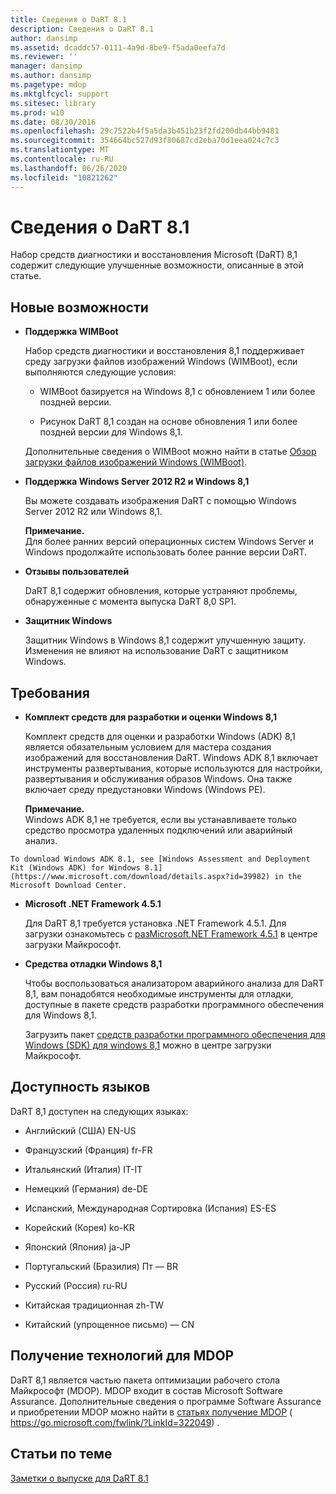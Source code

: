 ```yaml
---
title: Сведения о DaRT 8.1
description: Сведения о DaRT 8.1
author: dansimp
ms.assetid: dcaddc57-0111-4a9d-8be9-f5ada0eefa7d
ms.reviewer: ''
manager: dansimp
ms.author: dansimp
ms.pagetype: mdop
ms.mktglfcycl: support
ms.sitesec: library
ms.prod: w10
ms.date: 08/30/2016
ms.openlocfilehash: 29c7522b4f5a5da3b451b23f2fd200db44bb9481
ms.sourcegitcommit: 354664bc527d93f80687cd2eba70d1eea024c7c3
ms.translationtype: MT
ms.contentlocale: ru-RU
ms.lasthandoff: 06/26/2020
ms.locfileid: "10821262"
---
```

# Сведения о DaRT 8.1


Набор средств диагностики и восстановления Microsoft (DaRT) 8,1 содержит следующие улучшенные возможности, описанные в этой статье.

## <a href="" id="what-s-new"></a>Новые возможности


-   **Поддержка WIMBoot**

    Набор средств диагностики и восстановления 8,1 поддерживает среду загрузки файлов изображений Windows (WIMBoot), если выполняются следующие условия:

    -   WIMBoot базируется на Windows 8,1 с обновлением 1 или более поздней версии.

    -   Рисунок DaRT 8,1 создан на основе обновления 1 или более поздней версии для Windows 8,1.

    Дополнительные сведения о WIMBoot можно найти в статье [Обзор загрузки файлов изображений Windows (WIMBoot)](https://go.microsoft.com/fwlink/?LinkId=517536).

-   **Поддержка Windows Server 2012 R2 и Windows 8,1**

    Вы можете создавать изображения DaRT с помощью Windows Server 2012 R2 или Windows 8,1.

    **Примечание.**  
    Для более ранних версий операционных систем Windows Server и Windows продолжайте использовать более ранние версии DaRT.



-   **Отзывы пользователей**

    DaRT 8,1 содержит обновления, которые устраняют проблемы, обнаруженные с момента выпуска DaRT 8,0 SP1.

-   **Защитник Windows**

    Защитник Windows в Windows 8,1 содержит улучшенную защиту. Изменения не влияют на использование DaRT с защитником Windows.

## Требования


-   **Комплект средств для разработки и оценки Windows 8,1**

    Комплект средств для оценки и разработки Windows (ADK) 8,1 является обязательным условием для мастера создания изображений для восстановления DaRT. Windows ADK 8,1 включает инструменты развертывания, которые используются для настройки, развертывания и обслуживания образов Windows. Она также включает среду предустановки Windows (Windows PE).

    **Примечание.**  
    Windows ADK 8,1 не требуется, если вы устанавливаете только средство просмотра удаленных подключений или аварийный анализ.



~~~
To download Windows ADK 8.1, see [Windows Assessment and Deployment Kit (Windows ADK) for Windows 8.1](https://www.microsoft.com/download/details.aspx?id=39982) in the Microsoft Download Center.
~~~

-   **Microsoft .NET Framework 4.5.1**

    Для DaRT 8,1 требуется установка .NET Framework 4.5.1. Для загрузки ознакомьтесь с [разMicrosoft.NET Framework 4.5.1](https://go.microsoft.com/fwlink/?LinkId=329038) в центре загрузки Майкрософт.

-   **Средства отладки Windows 8,1**

    Чтобы воспользоваться анализатором аварийного анализа для DaRT 8,1, вам понадобятся необходимые инструменты для отладки, доступные в пакете средств разработки программного обеспечения для Windows 8,1.

    Загрузить пакет [средств разработки программного обеспечения для Windows (SDK) для windows 8,1](https://msdn.microsoft.com/library/windows/desktop/bg162891.aspx) можно в центре загрузки Майкрософт.

## Доступность языков


DaRT 8,1 доступен на следующих языках:

-   Английский (США) EN-US

-   Французский (Франция) fr-FR

-   Итальянский (Италия) IT-IT

-   Немецкий (Германия) de-DE

-   Испанский, Международная Сортировка (Испания) ES-ES

-   Корейский (Корея) ko-KR

-   Японский (Япония) ja-JP

-   Португальский (Бразилия) Пт — BR

-   Русский (Россия) ru-RU

-   Китайская традиционная zh-TW

-   Китайский (упрощенное письмо) — CN

## Получение технологий для MDOP


DaRT 8,1 является частью пакета оптимизации рабочего стола Майкрософт (MDOP). MDOP входит в состав Microsoft Software Assurance. Дополнительные сведения о программе Software Assurance и приобретении MDOP можно найти в [статьях получение MDOP](https://go.microsoft.com/fwlink/?LinkId=322049) ( https://go.microsoft.com/fwlink/?LinkId=322049) .

## Статьи по теме


[Заметки о выпуске для DaRT 8.1](release-notes-for-dart-81.md)









